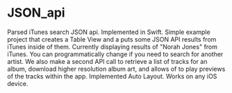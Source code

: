 # JSON_api
Parsed iTunes search JSON api.
Implemented in Swift.
Simple example project that creates a Table View and a puts some JSON API results from iTunes inside of them. 
Currently displaying results of "Norah Jones" from iTunes. You can programmatically change if you need to search for another artist.
We also make a second API call to retrieve a list of tracks for an album, download higher resolution album art, and allows of to play previews of the tracks within the app.
Implemented Auto Layout.
Works on any iOS device.
